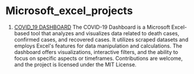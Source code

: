 # Microsoft_excel_projects

1. [COVID_19 DASHBOARD](https://github.com/nguneonard/SQL_Projects/tree/main/Covid_Data_Analysis)
The COVID-19 Dashboard is a Microsoft Excel-based tool that analyzes and visualizes data related to death cases, confirmed cases, and recovered cases. It utilizes scraped datasets and employs Excel's features for data manipulation and calculations. The dashboard offers visualizations, interactive filters, and the ability to focus on specific aspects or timeframes. Contributions are welcome, and the project is licensed under the MIT License.
